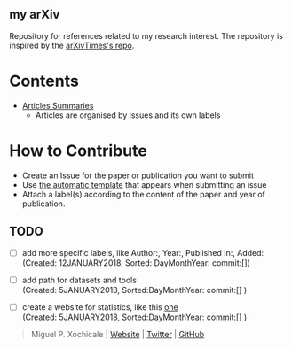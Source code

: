 my arXiv
---
Repository for references related to my research interest.
The repository is inspired by the [arXivTimes's repo](https://github.com/arXivTimes/arXivTimes).


# Contents

* [Articles Summaries](https://github.com/mxochicale/arXiv/issues)
	* Articles are organised by issues and its own labels

# How to Contribute

* Create an Issue for the paper or publication you want to submit
* Use [the automatic template](https://github.com/mxochicale/arXiv/blob/master/ISSUE_TEMPLATE.md) that appears when submitting an issue
* Attach a label(s) according to the content of the paper and year of publication.
 
## TODO
* [ ] add more specific labels, like Author:, Year:, Published In:, Added:    
      (Created: 12JANUARY2018, Sorted: DayMonthYear: commit:[])
* [ ] add path for datasets and tools     
      (Created: 5JANUARY2018, Sorted:DayMonthYear: commit:[] )
* [ ] create a website for statistics, like this [one](https://arxivtimes.herokuapp.com/)  
      (Created: 5JANUARY2018, Sorted:DayMonthYear: commit:[] )



> Miguel P. Xochicale | [Website](https://mxochicale.github.io/) |  [Twitter](https://twitter.com/_mxochicale)  |  [GitHub](https://github.com/mxochicale)

